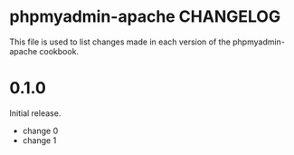 # phpmyadmin-apache CHANGELOG

This file is used to list changes made in each version of the phpmyadmin-apache cookbook.

# 0.1.0

Initial release.

- change 0
- change 1

